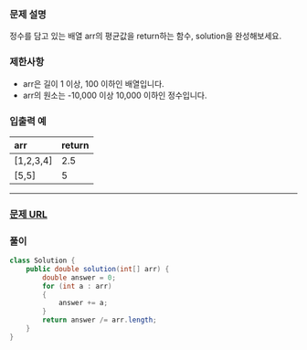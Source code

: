 ### **문제 설명**<br>  
정수를 담고 있는 배열 arr의 평균값을 return하는 함수, solution을 완성해보세요.  
### **제한사항**<br>  
* arr은 길이 1 이상, 100 이하인 배열입니다.  
* arr의 원소는 -10,000 이상 10,000 이하인 정수입니다.  
### **입출력 예**<br>  
|arr|return|  
|:---|:---|
|[1,2,3,4]|2.5|  
|[5,5]|5|  
---  
### [문제 URL](https://school.programmers.co.kr/learn/courses/30/lessons/12944)<br>  
  
### 풀이<br>  
```java  
class Solution {
    public double solution(int[] arr) {
        double answer = 0;
        for (int a : arr)
        {
            answer += a;
        }
        return answer /= arr.length;
    }
}  
```  
